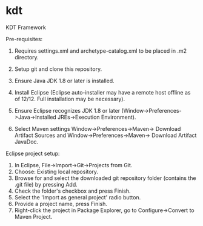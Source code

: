 # kdt
KDT Framework

Pre-requisites:
1. Requires settings.xml and archetype-catalog.xml to be placed in .m2 directory.

1. Setup git and clone this repository.
2. Ensure Java JDK 1.8 or later is installed.
3. Install Eclipse (Eclipse auto-installer may have a remote host offline as of 12/12. Full installation may be necessary).
4. Ensure Eclipse recognizes JDK 1.8 or later (Window->Preferences->Java->Installed JREs->Execution Environment).
5. Select Maven settings Window->Preferences->Maven-> Download Artifact Sources and Window->Preferences->Maven-> Download Artifact JavaDoc.

Eclipse project setup:
1. In Eclipse, File->Import->Git->Projects from Git.
2. Choose: Existing local repository.
3. Browse for and select the downloaded git repository folder (contains the .git file) by pressing Add.
4. Check the folder's checkbox and press Finish.
5. Select the 'Import as general project' radio button.
6. Provide a project name, press Finish.
7. Right-click the project in Package Explorer, go to Configure->Convert to Maven Project.
